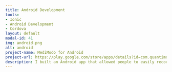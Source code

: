```yaml
---
title: Android Development
tools:
- Ionic
- Android Development
- Cordova
layout: default
modal-id: 41
img: android.png
alt: android
project-name: MediModo for Android
project-url: https://play.google.com/store/apps/details?id=com.quantimodo.medimodo
description: I built an Android app that allowed people to easily record treatments and symptoms using interactive push notifications. It can import data from dozens of other apps and devices.  Then it analyzes it and reveals the most significant hidden factors worsening or improving your symptoms. 
---
```


